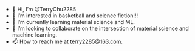 - 👋 Hi, I’m @TerryChu2285
- 👀 I’m interested in basketball and science fiction!!!
- 🌱 I’m currently learning material science and ML.
- 💞️ I’m looking to collaborate on the intersection of material science and machine learning.
- 📫 How to reach me at terry2285@163.com.

<!---
TerryChu2285/TerryChu2285 is a ✨ special ✨ repository because its `README.md` (this file) appears on your GitHub profile.
You can click the Preview link to take a look at your changes.
--->

